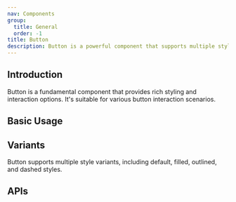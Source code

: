 ```yaml
---
nav: Components
group:
  title: General
  order: -1
title: Button
description: Button is a powerful component that supports multiple style variants, sizes, and interaction states
---
```


## Introduction

Button is a fundamental component that provides rich styling and interaction options. It's suitable for various button interaction scenarios.

## Basic Usage

<code src="./demos/index.tsx" nopadding></code>

## Variants

Button supports multiple style variants, including default, filled, outlined, and dashed styles.

<code src="./demos/Variant.tsx"></code>

## APIs

<API></API>
